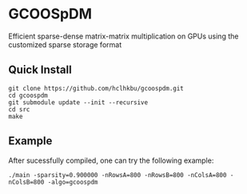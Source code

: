 # GCOOSpDM
Efficient sparse-dense matrix-matrix multiplication on GPUs using the customized sparse storage format

## Quick Install
```
git clone https://github.com/hclhkbu/gcoospdm.git 
cd gcoospdm
git submodule update --init --recursive
cd src
make
```

## Example 
After sucessfully compiled, one can try the following example:
```
./main -sparsity=0.900000 -nRowsA=800 -nRowsB=800 -nColsA=800 -nColsB=800 -algo=gcoospdm
```
